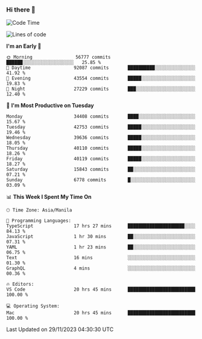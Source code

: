 ### Hi there 👋

<!--START_SECTION:waka-->
![Code Time](http://img.shields.io/badge/Code%20Time-4%2C587%20hrs%2046%20mins-blue)

![Lines of code](https://img.shields.io/badge/From%20Hello%20World%20I%27ve%20Written-100.8%20million%20lines%20of%20code-blue)

**I'm an Early 🐤** 

```text
🌞 Morning                56777 commits       ██████░░░░░░░░░░░░░░░░░░░   25.85 % 
🌆 Daytime                92087 commits       ██████████░░░░░░░░░░░░░░░   41.92 % 
🌃 Evening                43554 commits       █████░░░░░░░░░░░░░░░░░░░░   19.83 % 
🌙 Night                  27229 commits       ███░░░░░░░░░░░░░░░░░░░░░░   12.40 % 
```
📅 **I'm Most Productive on Tuesday** 

```text
Monday                   34408 commits       ████░░░░░░░░░░░░░░░░░░░░░   15.67 % 
Tuesday                  42753 commits       █████░░░░░░░░░░░░░░░░░░░░   19.46 % 
Wednesday                39636 commits       █████░░░░░░░░░░░░░░░░░░░░   18.05 % 
Thursday                 40110 commits       █████░░░░░░░░░░░░░░░░░░░░   18.26 % 
Friday                   40119 commits       █████░░░░░░░░░░░░░░░░░░░░   18.27 % 
Saturday                 15843 commits       ██░░░░░░░░░░░░░░░░░░░░░░░   07.21 % 
Sunday                   6778 commits        █░░░░░░░░░░░░░░░░░░░░░░░░   03.09 % 
```


📊 **This Week I Spent My Time On** 

```text
🕑︎ Time Zone: Asia/Manila

💬 Programming Languages: 
TypeScript               17 hrs 27 mins      █████████████████████░░░░   84.13 % 
JavaScript               1 hr 30 mins        ██░░░░░░░░░░░░░░░░░░░░░░░   07.31 % 
YAML                     1 hr 23 mins        ██░░░░░░░░░░░░░░░░░░░░░░░   06.75 % 
Text                     16 mins             ░░░░░░░░░░░░░░░░░░░░░░░░░   01.30 % 
GraphQL                  4 mins              ░░░░░░░░░░░░░░░░░░░░░░░░░   00.36 % 

🔥 Editors: 
VS Code                  20 hrs 45 mins      █████████████████████████   100.00 % 

💻 Operating System: 
Mac                      20 hrs 45 mins      █████████████████████████   100.00 % 
```


 Last Updated on 29/11/2023 04:30:30 UTC
<!--END_SECTION:waka-->


<!--
**rad182/rad182** is a ✨ _special_ ✨ repository because its `README.md` (this file) appears on your GitHub profile.

Here are some ideas to get you started:

- 🔭 I’m currently working on ...
- 🌱 I’m currently learning ...
- 👯 I’m looking to collaborate on ...
- 🤔 I’m looking for help with ...
- 💬 Ask me about ...
- 📫 How to reach me: ...
- 😄 Pronouns: ...
- ⚡ Fun fact: ...
-->
